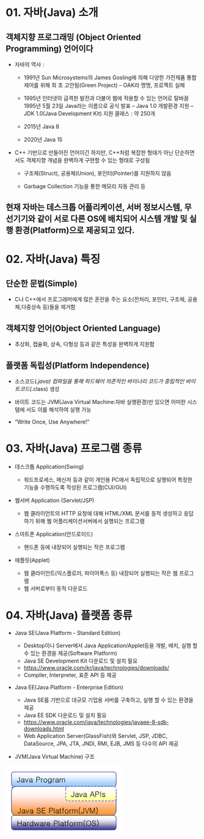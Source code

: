 # 01. 자바(Java) 소개


## 객체지향 프로그래밍 (Object Oriented Programming) 언어이다
 
+ 자바의 역사 : 
	* 1991년 Sun Microsystems의 James Gosling에 의해 다양한 가전제품 통합 제어를 위해 최
초 고안됨(Green Project) – OAK라 명명, 프로젝트 실패
    * 1995년 인터넷의 급격한 발전과 더불어 웹에 적용할 수 있는 언어로 탈바꿈
1995년 5월 23일 Java라는 이름으로 공식 발표 – Java 1.0
개발환경 지원 – JDK 1.0(Java Development Kit)
지원 클래스 : 약 250개

    * 2015년 Java 8
	
	* 2020년 Java 15


+ C++ 기반으로 만들어진 언어이긴 하지만, C++처럼 복잡한 형태가 아닌 단순하면
서도 객체지향 개념을 완벽하게 구현할 수 있는 형태로 구성됨

  * 구조체(Struct), 공용체(Union), 포인터(Pointer)를 지원하지 않음
  
  * Garbage Collection 기능을 통한 메모리 자동 관리 등

## 현재 자바는 데스크톱 어플리케이션, 서버 정보시스템, 무선기기와 같이 서로 다른 OS에 배치되어 시스템 개발 및 실행 환경(Platform)으로 제공되고 있다.

# 02. 자바(Java) 특징

## 단순한 문법(Simple)

+ C나 C++에서 프로그래머에게 많은 혼란을 주는 요소(전처리, 포인터, 구조체, 공용체,다중상속 등)들을 제거함

## 객체지향 언어(Object Oriented Language)

+ 추상화, 캡슐화, 상속, 다형성 등과 같은 특성을 완벽하게 지원함

## 플랫폼 독립성(Platform Independence)

+ 소스코드(*.java) 컴파일을 통해 하드웨어 의존적인 바이너리 코드가 중립적인 바이트코드(*.class) 생성

+ 바이트 코드는 JVM(Java Virtual Machine:자바 실행환경)만 있으면 어떠한 시스템에 서도 이를 해석하여 실행 가능

+  “Write Once, Use Anywhere!”

# 03. 자바(Java) 프로그램 종류

+ 데스크톱 Application(Swing)
	* 워드프로세스, 메신저 등과 같이 개인용 PC에서 독립적으로 실행되어 특정한 기능을 수행하도록 작성된 프로그램(CUI/GUI)

+ 웹서버 Application (Servlet/JSP)
	* 웹 클라이언트의 HTTP 요청에 대해 HTML/XML 문서를 동적 생성하고 응답하기 위해 웹 어플리케이션서버에서 실행되는 프로그램
	
+ 스마트폰 Application(안드로이드)
	* 핸드폰 등에 내장되어 실행되는 작은 프로그램

+ 애플릿(Applet)
	* 웹 클라이언트(익스플로러, 파이어폭스 등) 내장되어 실행되는 작은 웹 프로그램
	* 웹 서버로부터 동적 다운로드

# 04. 자바(Java) 플랫폼 종류

+ Java SE(Java Platform - Standard Edition)

	* Desktop이나 Server에서 Java Application/Applet등을 개발, 배치, 실행 할 수 있는 환경을 제공(Software Platform)
	* Java SE Development Kit 다운로드 및 설치 필요
	*  https://www.oracle.com/kr/java/technologies/downloads/
	* Compiler, Interpreter, 표준 API 등 제공
		
+ Java EE(Java Platform - Enterprise Edition)
	* Java SE를 기반으로 대규모 기업용 서버를 구축하고, 실행 할 수 있는 환경을 제공
	* Java EE SDK 다운로드 및 설치 필요
    * https://www.oracle.com/java/technologies/javaee-8-sdk-downloads.html
	* Web Application Server(GlassFish)와 Servlet, JSP, JDBC, DataSource, JPA, JTA, JNDI, RMI, EJB, JMS 등 다수의 API 제공
	
+ JVM(Java Virtual Machine) 구조
	
![JVM구조](./image/JVM구조.png)
 	




    
